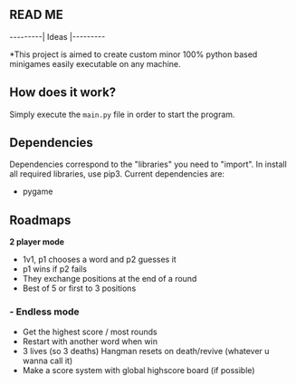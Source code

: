 ## READ ME
---------| Ideas |---------

*This project is aimed to create custom minor 100% python based minigames easily executable on any machine.

## How does it work?

Simply execute the `main.py` file in order to start the program.

## Dependencies

Dependencies correspond to the "libraries" you need to "import". In install all required libraries, use pip3. Current dependencies are:

- pygame

## Roadmaps

**2 player mode**

  - 1v1, p1 chooses a word and p2 guesses it
  - p1 wins if p2 fails
  - They exchange positions at the end of a round
  - Best of 5 or first to 3 positions

### - Endless mode

  - Get the highest score / most rounds
  - Restart with another word when win
  - 3 lives (so 3 deaths) Hangman resets on death/revive (whatever u wanna call it)
  - Make a score system with global highscore board (if possible)

